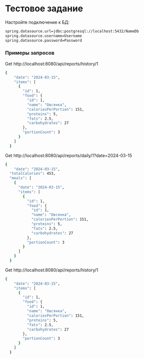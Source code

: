 # Тестовое задание


Настройте подключение к БД:
```sh
spring.datasource.url=jdbc:postgresql://localhost:5432/NameDb
spring.datasource.username=Username
spring.datasource.password=Password
```


### Примеры запросов
Get http://localhost:8080/api/reports/history/1
```sh
{
    "date": "2024-03-15",
    "items": [
      {
        "id": 1,
        "food": {
          "id": 1,
          "name": "Овсянка",
          "caloriesPerPortion": 151,
          "proteins": 5,
          "fats": 2.5,
          "carbohydrates": 27
        },
        "portionCount": 3
      }
    ]
  }
```

Get http://localhost:8080/api/reports/daily/1?date=2024-03-15
```sh
{
    "date": "2024-03-15",
  "totalCalories": 453,
  "meals": [
    {
      "date": "2024-03-15",
      "items": [
        {
          "id": 1,
          "food": {
            "id": 1,
            "name": "Овсянка",
            "caloriesPerPortion": 151,
            "proteins": 5,
            "fats": 2.5,
            "carbohydrates": 27
          },
          "portionCount": 3
        }
      ]
    }
  }
```

Get http://localhost:8080/api/reports/history/1
```sh
{
    "date": "2024-03-15",
    "items": [
      {
        "id": 1,
        "food": {
          "id": 1,
          "name": "Овсянка",
          "caloriesPerPortion": 151,
          "proteins": 5,
          "fats": 2.5,
          "carbohydrates": 27
        },
        "portionCount": 3
      }
    ]
  }
```


